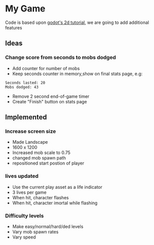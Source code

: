 # My Game

Code is based upon [godot's 2d tutorial](https://docs.godotengine.org/en/stable/getting_started/first_2d_game/index.html#), we are going to add additional features

## Ideas



### Change score from seconds to mobs dodged

* Add counter for number of mobs
* Keep seconds counter in memory,show on final stats page, e.g:
```
Seconds lasted: 20
Mobs dodged: 43
```
* Remove 2 second end-of-game timer
* Create "Finish" button on stats page

## Implemented

### Increase screen size

* Made Landscape
* 1600 x 1200
* Increased mob scale to 0.75
* changed mob spawn path
* repositioned start postion of player

### lives updated
* Use the current play asset as a life indicator
* 3 lives per game
* When hit, character flashes
* When hit, character imortal while flashing

### Difficulty levels

* Make easy/normal/hard/ded levels
* Vary mob spawn rates
* Vary speed